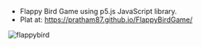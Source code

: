 * Flappy Bird Game using p5.js JavaScript library.
* Plat at: https://pratham87.github.io/FlappyBirdGame/

![flappybird](https://cloud.githubusercontent.com/assets/23204433/21533188/e20b54e2-cd0c-11e6-8c7d-954da9a3c039.png)


